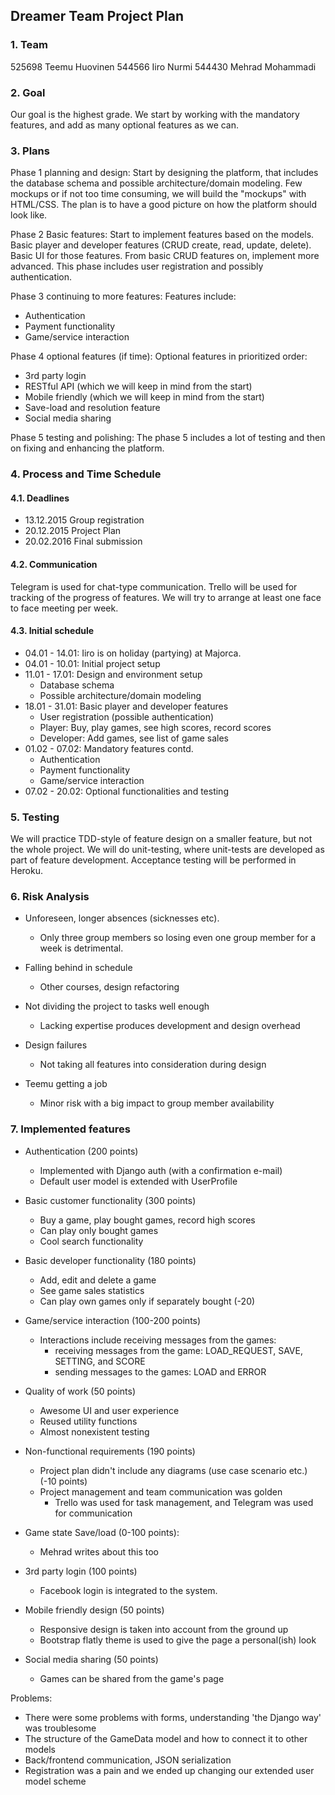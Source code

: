 Dreamer Team Project Plan
-----------------------

### 1. Team

525698 Teemu Huovinen
544566 Iiro Nurmi
544430 Mehrad Mohammadi


### 2. Goal

Our goal is the highest grade. We start by working with the mandatory features, and add as many optional features as we can.

### 3. Plans
Phase 1 planning and design:
Start by designing the platform, that includes the database schema and possible architecture/domain modeling.
Few mockups or if not too time consuming, we will build the "mockups" with HTML/CSS. The plan is to have a good picture on how the platform should look like.

Phase 2 Basic features:
Start to implement features based on the models. Basic player and developer features (CRUD create, read, update, delete).
Basic UI for those features.
From basic CRUD features on, implement more advanced.
This phase includes user registration and possibly authentication.

Phase 3 continuing to more features:
Features include:
* Authentication
* Payment functionality
* Game/service interaction

Phase 4 optional features (if time):
Optional features in prioritized order:

* 3rd party login
* RESTful API (which we will keep in mind from the start)
* Mobile friendly (which we will keep in mind from the start)
* Save-load and resolution feature
* Social media sharing

Phase 5 testing and polishing:
The phase 5 includes a lot of testing and then on fixing and enhancing the platform.



### 4. Process and Time Schedule

#### 4.1. Deadlines

* 13.12.2015   Group registration
* 20.12.2015   Project Plan
* 20.02.2016   Final submission


#### 4.2. Communication

Telegram is used for chat-type communication. Trello will be used for tracking of the progress of features.
We will try to arrange at least one face to face meeting per week.

#### 4.3. Initial schedule

* 04.01 - 14.01: Iiro is on holiday (partying) at Majorca.
* 04.01 - 10.01: Initial project setup
* 11.01 - 17.01: Design and environment setup
    * Database schema
    * Possible architecture/domain modeling
* 18.01 - 31.01: Basic player and developer features
    * User registration (possible authentication)
    * Player: Buy, play games, see high scores, record scores
    * Developer: Add games, see list of game sales
* 01.02 - 07.02: Mandatory features contd.
    * Authentication
    * Payment functionality
    * Game/service interaction
* 07.02 - 20.02: Optional functionalities and testing

### 5. Testing

We will practice TDD-style of feature design on a smaller feature, but not the whole project.
We will do unit-testing, where unit-tests are developed as part of feature development.
Acceptance testing will be performed in Heroku.

### 6. Risk Analysis

* Unforeseen, longer absences (sicknesses etc).
    * Only three group members so losing even one group member for a week is detrimental.

* Falling behind in schedule
    * Other courses, design refactoring

* Not dividing the project to tasks well enough
    * Lacking expertise produces development and design overhead

* Design failures
    * Not taking all features into consideration during design

* Teemu getting a job
    * Minor risk with a big impact to group member availability

### 7. Implemented features

<!-- What features you implemented and how much points you would like to give to yourself from those? -->


* Authentication (200 points)
    * Implemented with Django auth (with a confirmation e-mail)
    * Default user model is extended with UserProfile

* Basic customer functionality (300 points)
    * Buy a game, play bought games, record high scores
    * Can play only bought games
    * Cool search functionality

* Basic developer functionality (180 points)
    * Add, edit and delete a game
    * See game sales statistics
    * Can play own games only if separately bought (-20)

* Game/service interaction (100-200 points)
    * Interactions include receiving messages from the games:
      * receiving messages from the game: LOAD_REQUEST, SAVE, SETTING, and SCORE
      * sending messages to the games: LOAD and ERROR

* Quality of work (50 points)
    * Awesome UI and user experience
    * Reused utility functions
    * Almost nonexistent testing

* Non-functional requirements (190 points)
    * Project plan didn't include any diagrams (use case scenario etc.) (-10 points)
    * Project management and team communication was golden
        * Trello was used for task management, and Telegram was used for communication

* Game state Save/load (0-100 points):
    * Mehrad writes about this too

* 3rd party login (100 points)
    * Facebook login is integrated to the system.

* Mobile friendly design (50 points)
    * Responsive design is taken into account from the ground up
    * Bootstrap flatly theme is used to give the page a personal(ish) look

* Social media sharing (50 points)
    * Games can be shared from the game's page

<!-- Where do you feel that you were successful and where you had most problems.
Give sufficient details, this will influence the non-functional points awarded. -->

Problems:
* There were some problems with forms, understanding 'the Django way' was troublesome
* The structure of the GameData model and how to connect it to other models
* Back/frontend communication, JSON serialization
* Registration was a pain and we ended up changing our extended user model scheme

<!-- How did you divide the work between the team members - who did what? -->

<!-- Instructions how to use your application and link to Heroku where it is deployed. -->

<!-- If a specific account/password (e.g. game developer) is required to try out and test some aspects of the work, please provide the details. -->

